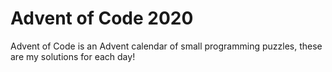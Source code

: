 # Advent of Code 2020
Advent of Code is an Advent calendar of small programming puzzles, these are my solutions for each day!